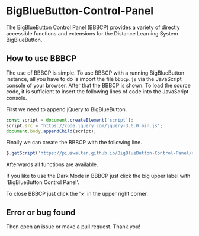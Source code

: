 # BigBlueButton-Control-Panel
The BigBlueButton Control Panel (BBBCP) provides a variety of directly accessible functions and extensions for the Distance Learning System BigBlueButton.

## How to use BBBCP

The use of BBBCP is simple. To use BBBCP with a running BigBlueButton instance, all you have to do is import the file `bbbcp.js` via the JavaScript console of your browser. After that the BBBCP is shown. To load the source code, it is sufficient to insert the following lines of code into the JavaScript console.

First we need to append jQuery to BigBlueButton.

```javascript
const script = document.createElement('script');
script.src = 'https://code.jquery.com/jquery-3.6.0.min.js';
document.body.appendChild(script);
```

Finally we can create the BBBCP with the following line.

```javascript
$.getScript('https://piuswalter.github.io/BigBlueButton-Control-Panel/dist/bbbcp.js');
```

Afterwards all functions are available.

If you like to use the Dark Mode in BBBCP just click the big upper label with 'BigBlueButton Control Panel'.

To close BBBCP just click the '&times;' in the upper right corner.

## Error or bug found

Then open an issue or make a pull request. Thank you!
